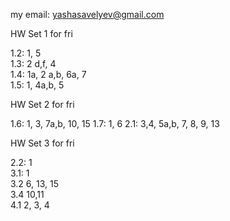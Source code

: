my email: yashasavelyev@gmail.com

HW Set 1 for fri

1.2: 1, 5  
1.3: 2 d,f, 4  
1.4: 1a, 2 a,b, 6a, 7  
1.5: 1, 4a,b, 5

HW Set 2 for fri

1.6: 1, 3, 7a,b, 10, 15 
1.7: 1, 6
2.1: 3,4, 5a,b, 7, 8, 9, 13  

HW Set 3 for fri

 2.2: 1  
3.1: 1<br />
3.2 6, 13, 15<br />
3.4 10,11<br />
4.1 2, 3, 4<br />

